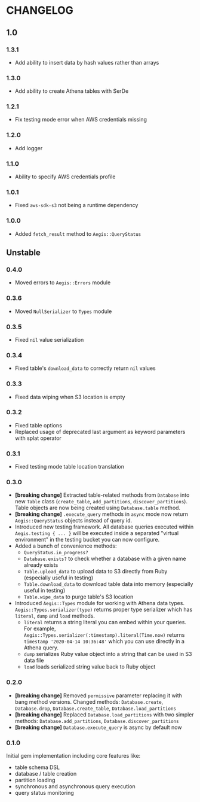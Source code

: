 # CHANGELOG


## 1.0

### 1.3.1

- Add ability to insert data by hash values rather than arrays

### 1.3.0

- Add ability to create Athena tables with SerDe

### 1.2.1

- Fix testing mode error when AWS credentials missing

### 1.2.0

- Add logger

### 1.1.0

- Ability to specify AWS credentials profile

### 1.0.1

- Fixed `aws-sdk-s3` not being a runtime dependency

### 1.0.0

- Added `fetch_result` method to `Aegis::QueryStatus`


## Unstable

### 0.4.0

- Moved errors to `Aegis::Errors` module

### 0.3.6

- Moved `NullSerializer` to `Types` module

### 0.3.5

- Fixed `nil` value serialization

### 0.3.4

- Fixed table's `download_data` to correctly return `nil` values

### 0.3.3

- Fixed data wiping when S3 location is empty

### 0.3.2

- Fixed table options
- Replaced usage of deprecated last argument as keyword parameters with splat operator

### 0.3.1

- Fixed testing mode table location translation

### 0.3.0

- **[breaking change]** Extracted table-related methods from `Database` into new `Table` class (`create_table`,
  `add_partitions`, `discover_partitions`). Table objects are now being created using `Database.table` method.
- **[breaking change]** `.execute_query` methods in `async` mode now return `Aegis::QueryStatus` objects instead of
  query id.
- Introduced new testing framework. All database queries executed within `Aegis.testing { ... }` will be executed
  inside a separated "virtual environment" in the testing bucket you can now configure.
- Added a bunch of convenience methods:
  - `QueryStatus.in_progress?`
  - `Database.exists?` to check whether a database with a given name already exists
  - `Table.upload_data` to upload data to S3 directly from Ruby (especially useful in testing)
  - `Table.download_data` to download table data into memory (especially useful in testing)
  - `Table.wipe_data` to purge table's S3 location
- Introduced `Aegis::Types` module for working with Athena data types. `Aegis::Types.serializer(type)` returns proper
  type serializer which has `literal`, `dump` and `load` methods.
  - `literal` returns a string literal you can embed within your queries.
    For example, `Aegis::Types.serializer(:timestamp).literal(Time.now)` returns `timestamp '2020-04-14 10:36:48'` which
    you can use directly in a Athena query.
  - `dump` serializes Ruby value object into a string that can be used in S3 data file
  - `load` loads serialized string value back to Ruby object

### 0.2.0

- **[breaking change]** Removed `permissive` parameter replacing it with bang method versions. Changed methods:
  `Database.create`, `Database.drop`, `Database.create_table`, `Database.load_partitions`
- **[breaking change]** Replaced `Database.load_partitions` with two simpler methods:
  `Database.add_partitions`, `Database.discover_partitions`
- **[breaking change]** `Database.execute_query` is async by default now

### 0.1.0

Initial gem implementation including core features like:

- table schema DSL
- database / table creation
- partition loading
- synchronous and asynchronous query execution
- query status monitoring
